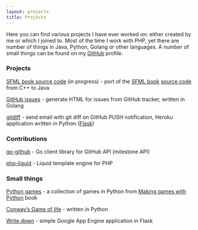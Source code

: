 ```yaml
---
layout: projects
title: Projects
---
```


Here you can find various projects I have ever worked on: either created by me or which I joined to. Most of the time I work with PHP, yet there are number of things in Java, Python, Golang or other languages. A number of small things can be found on my [GitHub](https://github.com/kalimatas) profile.

### Projects

<a href="https://github.com/kalimatas/sfmlbook-java" target="_blank">SFML book source code</a> (in progress) - port of the <a href="http://www.packtpub.com/game-development/sfml-game-development" title="SFML book" target="_blank">SFML book</a> <a href="https://github.com/LaurentGomila/SFML-Game-Development-Book" target="_blank">source code</a> from C++ to Java

<a href="https://github.com/kalimatas/githubissues" target="_blank">GitHub issues</a> - generate HTML for issues from GitHub tracker, written in Golang

<a href="https://github.com/kalimatas/gitdiff" target="_blank">gitdiff</a> - send email with git diff on GitHub PUSH notification, Heroku application written in Python (<a href="http://flask.pocoo.org/" target="_blank">Flask</a>)


### Contributions

<a href="https://github.com/google/go-github" target="_blank">go-github</a> - Go client library for GitHub API (milestone API)

<a href="https://github.com/kalimatas/php-liquid" target="_blank">php-liquid</a> - Liquid template engine for PHP

### Small things

<a href="https://github.com/kalimatas/pythongames" target="_blank">Python games</a> - a collection of games in Python from <a href="http://inventwithpython.com/" target="_blank">Making games with Python</a> book

<a href="https://github.com/kalimatas/gameoflife" target="_blank">Conway&rsquo;s Game of life</a> - written in Python

<a href="https://github.com/kalimatas/writedownme" target="_blank">Write down</a> - simple Google App Engine application in Flask

